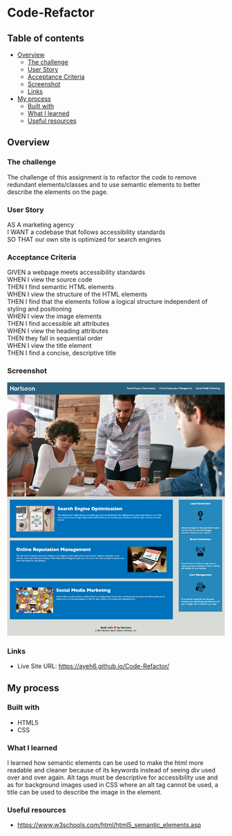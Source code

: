 # Code-Refactor

## Table of contents

- [Overview](#overview)
    - [The challenge](#the-challenge)
    - [User Story](#user-story)
    - [Acceptance Criteria](#acceptance-criteria)
    - [Screenshot](#screenshot)
    - [Links](#links)
- [My process](#my-process)
    - [Built with](#built-with)
    - [What I learned](#what-i-learned)
    - [Useful resources](#useful-resources)

## Overview

### The challenge

The challenge of this assignment is to refactor the code to remove redundant elements/classes and to use semantic elements to better describe the elements on the page.

### User Story

AS A marketing agency  
I WANT a codebase that follows accessibility standards  
SO THAT our own site is optimized for search engines

### Acceptance Criteria

GIVEN a webpage meets accessibility standards  
WHEN I view the source code  
THEN I find semantic HTML elements  
WHEN I view the structure of the HTML elements  
THEN I find that the elements follow a logical structure independent of styling and positioning  
WHEN I view the image elements  
THEN I find accessible alt attributes  
WHEN I view the heading attributes  
THEN they fall in sequential order  
WHEN I view the title element  
THEN I find a concise, descriptive title

### Screenshot

![](./screenshot.png)

### Links

- Live Site URL: https://ayeh6.github.io/Code-Refactor/

## My process

### Built with

- HTML5
- CSS

### What I learned

I learned how semantic elements can be used to make the html more readable and cleaner because of its keywords instead of seeing div used over and over again. Alt tags must be descriptive for accessibility use and as for background images used in CSS where an alt tag cannot be used, a title can be used to describe the image in the element.

### Useful resources

- https://www.w3schools.com/html/html5_semantic_elements.asp